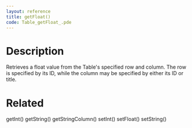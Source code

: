 ```yaml
---
layout: reference
title: getFloat()
code: Table_getFloat_.pde
---
```


# Description

Retrieves a float value from the Table's specified row and column. The row is specified by its ID, while the column may be specified by either its ID or title.

# Related

getInt()
getString()
getStringColumn()
setInt()
setFloat()
setString()
